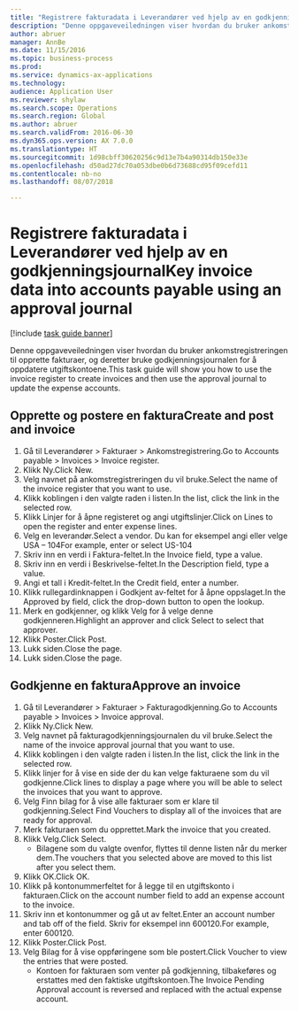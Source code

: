 ```yaml
--- 
title: "Registrere fakturadata i Leverandører ved hjelp av en godkjenningsjournal"
description: "Denne oppgaveveiledningen viser hvordan du bruker ankomstregistreringen til opprette fakturaer, og deretter bruke godkjenningsjournalen for å oppdatere utgiftskontoene."
author: abruer
manager: AnnBe
ms.date: 11/15/2016
ms.topic: business-process
ms.prod: 
ms.service: dynamics-ax-applications
ms.technology: 
audience: Application User
ms.reviewer: shylaw
ms.search.scope: Operations
ms.search.region: Global
ms.author: abruer
ms.search.validFrom: 2016-06-30
ms.dyn365.ops.version: AX 7.0.0
ms.translationtype: HT
ms.sourcegitcommit: 1d98cbff30620256c9d13e7b4a90314db150e33e
ms.openlocfilehash: d50ad27dc70a053dbe0b6d73688cd95f09cefd11
ms.contentlocale: nb-no
ms.lasthandoff: 08/07/2018

---
```

# <a name="key-invoice-data-into-accounts-payable-using-an-approval-journal"></a><span data-ttu-id="a3a3a-103">Registrere fakturadata i Leverandører ved hjelp av en godkjenningsjournal</span><span class="sxs-lookup"><span data-stu-id="a3a3a-103">Key invoice data into accounts payable using an approval journal</span></span>

[!include [task guide banner](../../includes/task-guide-banner.md)]

<span data-ttu-id="a3a3a-104">Denne oppgaveveiledningen viser hvordan du bruker ankomstregistreringen til opprette fakturaer, og deretter bruke godkjenningsjournalen for å oppdatere utgiftskontoene.</span><span class="sxs-lookup"><span data-stu-id="a3a3a-104">This task guide will show you how to use the invoice register to create invoices and then use the approval journal to update the expense accounts.</span></span>


## <a name="create-and-post-and-invoice"></a><span data-ttu-id="a3a3a-105">Opprette og postere en faktura</span><span class="sxs-lookup"><span data-stu-id="a3a3a-105">Create and post and invoice</span></span>
1. <span data-ttu-id="a3a3a-106">Gå til Leverandører > Fakturaer > Ankomstregistrering.</span><span class="sxs-lookup"><span data-stu-id="a3a3a-106">Go to Accounts payable > Invoices > Invoice register.</span></span>
2. <span data-ttu-id="a3a3a-107">Klikk Ny.</span><span class="sxs-lookup"><span data-stu-id="a3a3a-107">Click New.</span></span>
3. <span data-ttu-id="a3a3a-108">Velg navnet på ankomstregistreringen du vil bruke.</span><span class="sxs-lookup"><span data-stu-id="a3a3a-108">Select the name of the invoice register that you want to use.</span></span>
4. <span data-ttu-id="a3a3a-109">Klikk koblingen i den valgte raden i listen.</span><span class="sxs-lookup"><span data-stu-id="a3a3a-109">In the list, click the link in the selected row.</span></span>
5. <span data-ttu-id="a3a3a-110">Klikk Linjer for å åpne registeret og angi utgiftslinjer.</span><span class="sxs-lookup"><span data-stu-id="a3a3a-110">Click on Lines to open the register and enter expense lines.</span></span>
6. <span data-ttu-id="a3a3a-111">Velg en leverandør.</span><span class="sxs-lookup"><span data-stu-id="a3a3a-111">Select a vendor.</span></span> <span data-ttu-id="a3a3a-112">Du kan for eksempel angi eller velge USA – 104</span><span class="sxs-lookup"><span data-stu-id="a3a3a-112">For example, enter or select US-104</span></span>
7. <span data-ttu-id="a3a3a-113">Skriv inn en verdi i Faktura-feltet.</span><span class="sxs-lookup"><span data-stu-id="a3a3a-113">In the Invoice field, type a value.</span></span>
8. <span data-ttu-id="a3a3a-114">Skriv inn en verdi i Beskrivelse-feltet.</span><span class="sxs-lookup"><span data-stu-id="a3a3a-114">In the Description field, type a value.</span></span>
9. <span data-ttu-id="a3a3a-115">Angi et tall i Kredit-feltet.</span><span class="sxs-lookup"><span data-stu-id="a3a3a-115">In the Credit field, enter a number.</span></span>
10. <span data-ttu-id="a3a3a-116">Klikk rullegardinknappen i Godkjent av-feltet for å åpne oppslaget.</span><span class="sxs-lookup"><span data-stu-id="a3a3a-116">In the Approved by field, click the drop-down button to open the lookup.</span></span>
11. <span data-ttu-id="a3a3a-117">Merk en godkjenner, og klikk Velg for å velge denne godkjenneren.</span><span class="sxs-lookup"><span data-stu-id="a3a3a-117">Highlight an approver and click Select to select that approver.</span></span>
12. <span data-ttu-id="a3a3a-118">Klikk Poster.</span><span class="sxs-lookup"><span data-stu-id="a3a3a-118">Click Post.</span></span>
13. <span data-ttu-id="a3a3a-119">Lukk siden.</span><span class="sxs-lookup"><span data-stu-id="a3a3a-119">Close the page.</span></span>
14. <span data-ttu-id="a3a3a-120">Lukk siden.</span><span class="sxs-lookup"><span data-stu-id="a3a3a-120">Close the page.</span></span>

## <a name="approve-an-invoice"></a><span data-ttu-id="a3a3a-121">Godkjenne en faktura</span><span class="sxs-lookup"><span data-stu-id="a3a3a-121">Approve an invoice</span></span>
1. <span data-ttu-id="a3a3a-122">Gå til Leverandører > Fakturaer > Fakturagodkjenning.</span><span class="sxs-lookup"><span data-stu-id="a3a3a-122">Go to Accounts payable > Invoices > Invoice approval.</span></span>
2. <span data-ttu-id="a3a3a-123">Klikk Ny.</span><span class="sxs-lookup"><span data-stu-id="a3a3a-123">Click New.</span></span>
3. <span data-ttu-id="a3a3a-124">Velg navnet på fakturagodkjenningsjournalen du vil bruke.</span><span class="sxs-lookup"><span data-stu-id="a3a3a-124">Select the name of the invoice approval journal that you want to use.</span></span>
4. <span data-ttu-id="a3a3a-125">Klikk koblingen i den valgte raden i listen.</span><span class="sxs-lookup"><span data-stu-id="a3a3a-125">In the list, click the link in the selected row.</span></span>
5. <span data-ttu-id="a3a3a-126">Klikk linjer for å vise en side der du kan velge fakturaene som du vil godkjenne.</span><span class="sxs-lookup"><span data-stu-id="a3a3a-126">Click lines to display a page where you will be able to select the invoices that you want to approve.</span></span>
6. <span data-ttu-id="a3a3a-127">Velg Finn bilag for å vise alle fakturaer som er klare til godkjenning.</span><span class="sxs-lookup"><span data-stu-id="a3a3a-127">Select Find Vouchers to display all of the invoices that are ready for approval.</span></span>
7. <span data-ttu-id="a3a3a-128">Merk fakturaen som du opprettet.</span><span class="sxs-lookup"><span data-stu-id="a3a3a-128">Mark the invoice that you created.</span></span>
8. <span data-ttu-id="a3a3a-129">Klikk Velg.</span><span class="sxs-lookup"><span data-stu-id="a3a3a-129">Click Select.</span></span>
    * <span data-ttu-id="a3a3a-130">Bilagene som du valgte ovenfor, flyttes til denne listen når du merker dem.</span><span class="sxs-lookup"><span data-stu-id="a3a3a-130">The vouchers that you selected above are moved to this list after you select them.</span></span>  
9. <span data-ttu-id="a3a3a-131">Klikk OK.</span><span class="sxs-lookup"><span data-stu-id="a3a3a-131">Click OK.</span></span>
10. <span data-ttu-id="a3a3a-132">Klikk på kontonummerfeltet for å legge til en utgiftskonto i fakturaen.</span><span class="sxs-lookup"><span data-stu-id="a3a3a-132">Click on the account number field to add an expense account to the invoice.</span></span>
11. <span data-ttu-id="a3a3a-133">Skriv inn et kontonummer og gå ut av feltet.</span><span class="sxs-lookup"><span data-stu-id="a3a3a-133">Enter an account number and tab off of the field.</span></span> <span data-ttu-id="a3a3a-134">Skriv for eksempel inn 600120.</span><span class="sxs-lookup"><span data-stu-id="a3a3a-134">For example, enter 600120.</span></span>
12. <span data-ttu-id="a3a3a-135">Klikk Poster.</span><span class="sxs-lookup"><span data-stu-id="a3a3a-135">Click Post.</span></span>
13. <span data-ttu-id="a3a3a-136">Velg Bilag for å vise oppføringene som ble postert.</span><span class="sxs-lookup"><span data-stu-id="a3a3a-136">Click Voucher to view the entries that were posted.</span></span>
    * <span data-ttu-id="a3a3a-137">Kontoen for fakturaen som venter på godkjenning, tilbakeføres og erstattes med den faktiske utgiftskontoen.</span><span class="sxs-lookup"><span data-stu-id="a3a3a-137">The Invoice Pending Approval account is reversed and replaced with the actual expense account.</span></span>  


